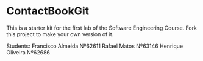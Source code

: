 # ContactBookGit
This is a starter kit for the first lab of the Software Engineering Course.
Fork this project to make your own version of it.

Students:
Francisco Almeida Nº62611
Rafael Matos Nº63146
Henrique Oliveira Nº62686